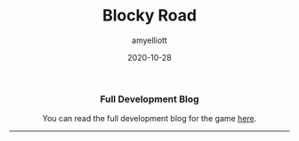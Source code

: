 ﻿---
layout: game
title:  "Blocky Road"
type: "Game Development Blog"
color: "background-color: seagreen"
summary: "Blocky Road is a puzzle game designed around the theme 'Hyper-Casual'. <small>(TDEMO Hypercasual)</small> <br/> Through making this game, I learned that for gamejams it is okay if the code is unoptimized, as the goal is to make a working game within the limited time."
author: amyelliott
date: '2020-10-28'
category: ['game-development', 'game-jam', 'solo', 'unity']
thumbnail: https://am3pap005files.storage.live.com/y4mc9r4OAq7dhNPMHeu6z9L0m74dxPfOf5IoNkYKXmrOglpx3n_LJxJ4I733hlc83WijG7e7u7Z0FHoJfgm8-76Q0M2YqTUdd-FAKsnxdud_2SeAGr5HDJeI79Hz-BGTj0y0cQamUfzqXs1Zq6gESH0uK1SVa-mEE7XY00Orm7XL9n8wXfeo9kZ7mGz0meExAzA?width=1920&height=1634&cropmode=none
keywords: hypercasual, gamejam, teamwork, puzzles
permalink: /games/blocky-road/
usemathjax: true
genre: ['Hypercasual', 'Teamwork', 'Puzzles']
browser_playable: true
hidden: true
heading: "Complete both sides of a rotating puzzle."
icon: https://am3pap005files.storage.live.com/y4mc9r4OAq7dhNPMHeu6z9L0m74dxPfOf5IoNkYKXmrOglpx3n_LJxJ4I733hlc83WijG7e7u7Z0FHoJfgm8-76Q0M2YqTUdd-FAKsnxdud_2SeAGr5HDJeI79Hz-BGTj0y0cQamUfzqXs1Zq6gESH0uK1SVa-mEE7XY00Orm7XL9n8wXfeo9kZ7mGz0meExAzA?width=1920&height=1634&cropmode=none
showreel: 
itch: https://amy-elliott.itch.io/blockyroads
isgameembed: true
gameembed: https://itch.io/embed-upload/2892379
status: "Done"
projecttype: "Game Jam"
duration: "9 Hours"
tools: ['Unity', 'Photoshop']
roles: ['Programming', 'Level Design', 'UI']
credits: ['Amy Elliott']
screenshots: ['/assets/img/posts/BlockyRoad/1.gif', 'https://am3pap005files.storage.live.com/y4m7TWHOnk7fnx4iOKcIxvsSEwvyG0D4Sw3eLVR5RVS7-zfN_g1eshSows2Ug4jq_O-4ajdY99Oq5r9P3DN21Akcvi_AfXA-GmjiTy2l5SsU3xoZ0I_ZrFClsgalT1jNHpvYH6MvybFEYqnedu92l6Il6OPlcj1ewQhoyC_1t0TJ5MzOGjW1EgYx9EXCbKG7nxQ?width=347&height=173&cropmode=none', 'https://am3pap005files.storage.live.com/y4m8kRgSVHzi6tsZJhwFLcAa8UuccUU7LZVeo7Nf5_dXzHd2GwpF7q7Q4hJnI9PfBtkv6UVLIRDuKx3NCP7EKDqvpljmFZJwdq1NdbP880ViAytsPTJ0AnnCuRbCjrWifKJfS6qvH3MWDf0cWc33HRK2p_LgKKKhhcKmWQedsx-Cn6yxwTM25o5hS3x7EJ1_FzB?width=484&height=282&cropmode=none', 'https://am3pap005files.storage.live.com/y4mf8OyVZVw77oPfRSJCGM8FP4AxBZg2u4OGgvSfejEaFMCzBofYYZCGhVFw0jQJ8Bli2J8ul_77aAvjA397aX7zWLVvtuXwRiEa1kepjm0IbK2V5Cte4ZkTYjvM3qxRjnG4Jp8ujaHvQaoREno0391YuEd7vtJEjm1puiizSvEdB0TgbglB2XgQsD2G1s-5uCq?width=488&height=272&cropmode=none']
---

<!--- ------------------------------------------------------- -->
<!--- Development overviews for the game, to give an insight. -->
<!--- ------------------------------------------------------- -->
<h3 style="text-align:center">Full Development Blog</h3>
<p style="text-align:center">You can read the full development blog for the game <a class = "a-text" href="https://amyelliottuop.wordpress.com/technical-game-development-tdemo/game-2-23-10-20/" target="_blank">here</a>.</p> 
<hr>

